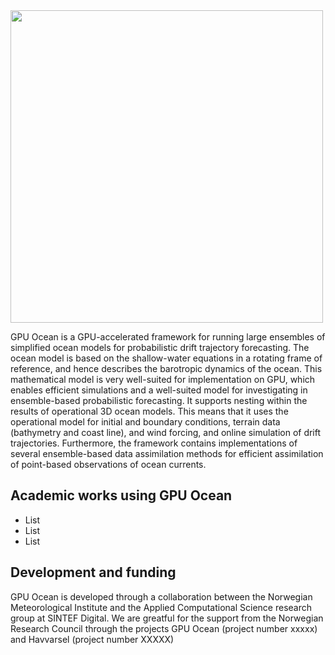 
<img src="https://github.com/havahol/io-pages-test/assets/5363644/673ca82e-dc40-456b-8d49-4d29084f685a" width=500>

 
GPU Ocean is a GPU-accelerated framework for running large ensembles of simplified ocean models for probabilistic drift trajectory forecasting. The ocean model is based on the shallow-water equations in a rotating frame of reference, and hence describes the barotropic dynamics of the ocean. This mathematical model is very well-suited for implementation on GPU, which enables efficient simulations and a well-suited model for investigating in ensemble-based probabilistic forecasting. It supports nesting within the results of operational 3D ocean models. This means that it uses the operational model for initial and boundary conditions, terrain data (bathymetry and coast line), and wind forcing, and online simulation of drift trajectories. Furthermore, the framework contains implementations of several ensemble-based data assimilation methods for efficient assimilation of point-based observations of ocean currents. 

## Academic works using GPU Ocean
* List
* List
* List

## Development and funding
GPU Ocean is developed through a collaboration between the Norwegian Meteorological Institute and the Applied Computational Science research group at SINTEF Digital. We are greatful for the support from the Norwegian Research Council through the projects GPU Ocean (project number xxxxx) and Havvarsel (project number XXXXX)
